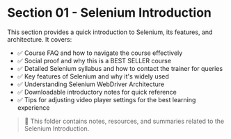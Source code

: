 # Section 01 - Selenium Introduction

This section provides a quick introduction to Selenium, its features, and architecture. It covers:

- ✅ Course FAQ and how to navigate the course effectively
- ✅ Social proof and why this is a BEST SELLER course
- ✅ Detailed Selenium syllabus and how to contact the trainer for queries
- ✅ Key features of Selenium and why it's widely used
- ✅ Understanding Selenium WebDriver Architecture
- ✅ Downloadable introductory notes for quick reference
- ✅ Tips for adjusting video player settings for the best learning experience

> 📄 This folder contains notes, resources, and summaries related to the Selenium Introduction.

